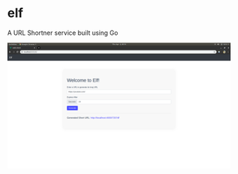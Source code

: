 # elf
A URL Shortner service built using Go

![Frontend Screenshot](./.github/screenshot_02042020.png)
